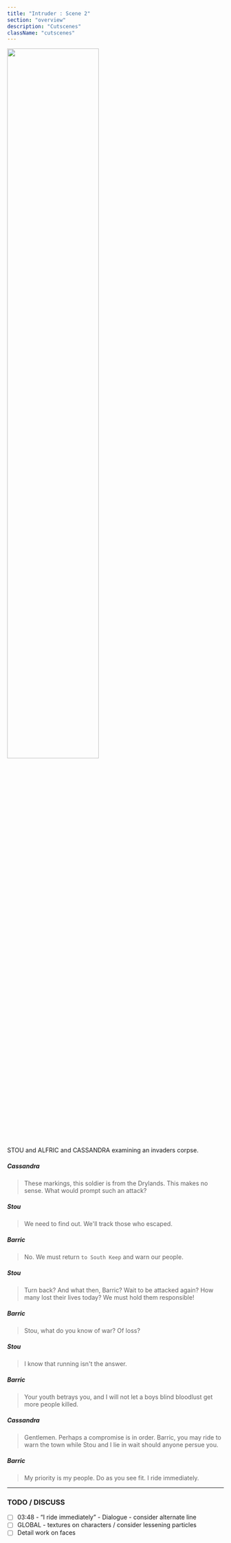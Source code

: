 ```yaml
---
title: "Intruder : Scene 2"
section: "overview"
description: "Cutscenes"
className: "cutscenes"
---
```


<img src="/images/wiki/cutscenes/02_Afterbattle_03.jpg?raw=1" width="65%" />

STOU and ALFRIC and CASSANDRA examining an invaders corpse.

##### Cassandra

> These markings, this soldier is from the Drylands. This makes no sense. What would prompt such an attack?

##### Stou

> We need to find out. We'll track those who escaped.
                        
##### Barric

> No. We must return `to South Keep` and warn our people.

##### Stou

> Turn back? And what then, Barric? Wait to be attacked again? How many lost their lives today? We must hold them responsible!

##### Barric

> Stou, what do you know of war? Of loss?

##### Stou

> I know that running isn't the answer.

##### Barric

> Your youth betrays you, and I will not let a boys blind bloodlust get more people killed.

##### Cassandra

> Gentlemen. Perhaps a compromise is in order. Barric, you may ride to warn the town while Stou and I lie in wait should anyone persue you.

##### Barric

> My priority is my people. Do as you see fit. I ride immediately.

***

### TODO / DISCUSS

- [ ] 03:48 - “I ride immediately” - Dialogue - consider alternate line
- [ ] GLOBAL - textures on characters / consider lessening particles
- [ ] Detail work on faces